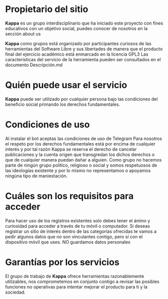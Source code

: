# Propietario del sitio 
**Kappa** es un grupo interdisciplinario que ha iniciado este proyecto con fines educativos con un objetivo social, puedes conocer de nosotros en la sección about us

**Kappa** como grupos está organizado por participantes curiosos de las herramientas del Software Libre y sus libertades de manera que el producto final del ejercicio académico está enmarcado en la licencia GPL3 
Las características del servicio de la herramienta pueden ser consultados en el documento Descripción.md

# Quién puede usar el servicio
**Kappa** puede ser utilizado por cualquier persona bajo las condiciones del beneficio social primando los derechos fundamentales. 

# Condiciones de uso
Al instalar el bot aceptas las condiciones de uso de Telegram
Para nosotros el respeto por los derechos fundamentales está por encima de cualquier interés y por tal razón Kappa se reserva el derecho de cancelar publicaciones y la cuenta origen que transgredan los dichos derechos o que de cualquier manera puedan dañar a alguien.
Como grupo no hacemos parte de ningún grupo político, religioso o social y somos respetuosos de las ideologías existente y por lo mismo no representamos o apoyamos ningúna tipo de maniestación.

# Cuáles son los requisitos para acceder
Para hacer uso de los registros existentes solo debes tener el ánimo y curiosidad para acceder a través de tu móvil o computador. Si deseas registrar un sitio de interés dentro de las categorías ofrecidas te vamos a pedir algunos datos que no son vinculantes contigo, pero sí con el dispositivo móvil que uses. NO guardamos datos personales
# Garantías por los servicios
El grupo de trabajo de **Kappa** ofrece herramientas razonablemente utilizables, nos comprometemos en conjunto contigo a revisar las posibles funciones no operativas para intentar mejorar el producto para ti y la sociedad.
